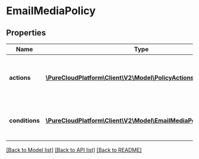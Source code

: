 # EmailMediaPolicy

## Properties
Name | Type | Description | Notes
------------ | ------------- | ------------- | -------------
**actions** | [**\PureCloudPlatform\Client\V2\Model\PolicyActions**](PolicyActions.md) | Actions applied when specified conditions are met | [optional] 
**conditions** | [**\PureCloudPlatform\Client\V2\Model\EmailMediaPolicyConditions**](EmailMediaPolicyConditions.md) | Conditions for when actions should be applied | [optional] 

[[Back to Model list]](../README.md#documentation-for-models) [[Back to API list]](../README.md#documentation-for-api-endpoints) [[Back to README]](../README.md)


